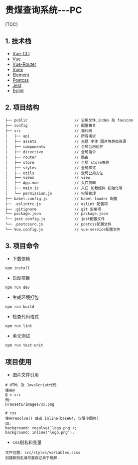 # 贵煤查询系统---PC

[TOC]

## 1. 技术栈

- [Vue-CLI](https://cli.vuejs.org/guide/cli-service.html#using-the-binary)
- [Vue](https://cn.vuejs.org/v2/guide/)
- [Vue-Router](https://router.vuejs.org/)
- [Vuex](https://vuex.vuejs.org/)
- [Element](http://element.eleme.io/#/zh-CN/component/installation)
- [Postcss](https://github.com/postcss/postcss)
- [Jest]()
- [Eslint](https://eslint.org/)




##  2. 项目结构

```
├── public                     // 公用文件,index 及 favicon
├── config                     // 配置相关
├── src                        // 源代码
│   ├── api                    // 所有请求
│   ├── assets                 // 主题 字体 图片等静态资源
│   ├── components             // 全局公用组件
│   ├── directive              // 全局指令
│   ├── router                 // 路由
│   ├── store                  // 全局 store管理
│   ├── styles                 // 全局样式
│   ├── utils                  // 全局公用方法
│   ├── views                  // view
│   ├── App.vue                // 入口页面
│   ├── main.js                // 入口 加载组件 初始化等
│   └── permission.js          // 权限管理
├── babel.config.js            // babel-loader 配置
├── .eslintrc.js               // eslint 配置项
├── .gitignore                 // git 忽略项
└── package.json               // package.json
└── jest.config.js             // jest配置文件
└── .postcssrc.js              // postcss配置文件
└── Vue.config.js              // vue-service配置文件
```



## 3. 项目命令

- 下载依赖

```
npm install
```

- 启动项目

```
npm run dev
```

- 生成环境打包

```
npm run build
```

- 检查代码格式

```
npm run lint
```

- 单元测试

```
npm run test:unit
```



## 项目使用

- 图片文件引用

```
# HTML 及 JavaScript代码
使用@
@ = src
例: 
@/assets/images/xx.png

# css
使用resolve() 或者 inline(base64, 仅限小图片)
如: 
background: resolve('logo.png');
background: inline('logo.png');

```

- css别名和变量

```
文件位置: src/styles/variables.scss
创建新别名请尽量保证易于理解.
```



